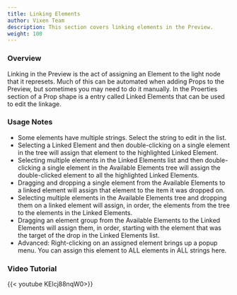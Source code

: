 ```yaml
---
title: Linking Elements
author: Vixen Team
description: This section covers linking elements in the Preview.
weight: 100
---
```


### Overview

Linking in the Preview is the act of assigning an Element to the light node that it represets. Much of this can be automated when adding Props to the Preview, but sometimes you may need to do it manually. In the Proerties section of a Prop shape is a entry called Linked Elements that can be used to edit the linkage.

### Usage Notes

* Some elements have multiple strings. Select the string to edit in the list.
* Selecting a Linked Element and then double-clicking on a single element in the tree will assign that element to the highlighted Linked Element.
* Selecting multiple elements in the Linked Elements list and then double-clicking a single element in the Available Elements tree will assign the double-clicked element to all the highlighted Linked Elements.
* Dragging and dropping a single element from the Available Elements to a linked element will assign that element to the item it was dropped on.
* Selecting multiple elements in the Available Elements tree and dropping them on a linked element will assign, in order, the elements from the tree to the elements in the Linked Elements.
* Dragging an element group from the Available Elements to the Linked Elements will assign them, in order, starting with the element that was the target of the drop in the Linked Elements list.
* Advanced: Right-clicking on an assigned element brings up a popup menu. You can assign this element to ALL elements in ALL strings here.

### Video Tutorial

{{< youtube KElcj88nqW0>}}
